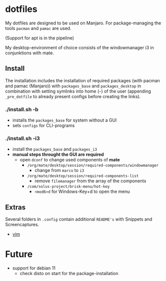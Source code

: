 # dotfiles

My dotfiles are designed to be used on Manjaro. For package-managing the tools `pacman` and `pamac` are used.

(Support for apt is in the pipeline)

My desktop-environment of choice consists of the windowmanager i3 in conjunktions with mate.

## Install

The installation includes the installation of required packages (with pacman and pamac (Manjaro)) with `packages_base` and `packages_desktop` in combination with setting symlinks into home (`~`) of the user (appending `_pre_dotfile` to already present configs before creating the links).

### ./install.sh -b

- installs the `packages_base` for system without a GUI
- sets `configs` for CLI-programs

### ./install.sh -i3

- install the `packages_base` and `packages_i3`
- **manual steps throught the GUI are required**
	- open `dconf` to change used components of **mate**
		- `/org/mate/desktop/session/required-components/windowmanager`
			- change from `marco` to `i3`
		- `/org/mate/desktop/session/required-components-list`
			- remove `filemanager` from the array of the components
		- `/com/solus-project/brisk-menu/hot-key`
			- `<mod6>d` for Windows-Key+d to open the menu

## Extras

Several folders in `.config` contain additional `README's` with Snippets and Screencaptures.

- [vim](.config/nvim/)

# Future

- support for debian 11
	- check disto on start for the package-installation
